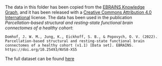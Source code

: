 The data in this folder has been copied from the [EBRAINS Knowledge Graph](https://search.kg.ebrains.eu), and it has been released with a [Creative Commons Attribution 4.0 International](https://creativecommons.org/licenses/by/4.0/legalcode) license. The data has been used in the publication _Parcellation-based structural and resting-state functional brain connectomes of a healthy cohort_:

`Domhof, J. W. M., Jung, K., Eickhoff, S. B., & Popovych, O. V. (2022). Parcellation-based structural and resting-state functional brain connectomes of a healthy cohort (v1.1) [Data set]. EBRAINS. https://doi.org/10.25493/NVS8-XS5`

The full dataset can be found [here](https://search.kg.ebrains.eu/instances/f16e449d-86e1-408b-9487-aa9d72e39901)